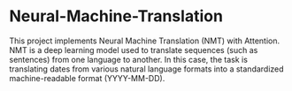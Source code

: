 # Neural-Machine-Translation
This project implements Neural Machine Translation (NMT) with Attention. NMT is a deep learning model used to translate sequences (such as sentences) from one language to another. In this case, the task is translating dates from various natural language formats into a standardized machine-readable format (YYYY-MM-DD).
